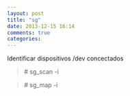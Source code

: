 ```yaml
---
layout: post
title: "sg"
date: 2013-12-15 16:14
comments: true
categories: 
---
```

Identificar dispositivos /dev concectados

>\# sg_scan -i

>\# sg_map -i

